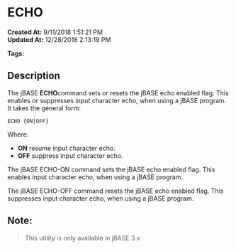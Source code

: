 # ECHO

**Created At:** 9/11/2018 1:51:21 PM  
**Updated At:** 12/28/2018 2:13:19 PM  

**Tags:**
<badge text='reset echo' vertical='middle' />
<badge text='set echo' vertical='middle' />
<badge text='echo' vertical='middle' />
<badge text='toggle input supression' vertical='middle' />

## Description

The jBASE **ECHO**command sets or resets the jBASE echo enabled flag. This enables or suppresses input character echo, when using a jBASE program. It takes the general form:

```
ECHO {ON|OFF}
```

Where:

- **ON** resume input character echo.
- **OFF** suppress input character echo.




The jBASE ECHO-ON command sets the jBASE echo enabled flag. This enables input character echo, when using a jBASE program.

The jBASE ECHO-OFF command resets the jBASE echo enabled flag. This suppresses input character echo, when using a jBASE program.



## Note:


> This utility is only available in jBASE 3.x



